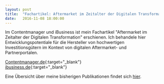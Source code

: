 ```yaml
---
layout: post
title:  "Fachartikel: Aftermarket im Zeitalter der Digitalen Transformation"
date:   2016-11-08 18:00:00
---
```


Im Contentmanager und iBusiness ist mein Fachartikel "Aftermarket im Zeitalter der Digitalen Transformation" erschienen. Ich behandele hier Entwicklungspotentiale für die Hersteller von hochwertigen Investitionsgütern im Kontext von digitalen Aftermarket- und Partnerportalen.

[Contentmanager.de](http://www.contentmanager.de/cms/e-commerce/aftermarket-im-zeitalter-der-digitalen-transformation/){:target="_blank"} <br>
[ibusiness.de](http://www.ibusiness.de/marketing/db/590271veg.html){:target="_blank"}

Eine Übersicht über meine bisherigen Publikationen findet sich [hier](/publikationen).
